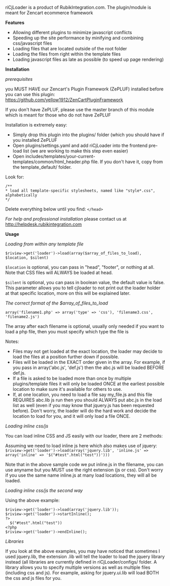 riCjLoader is a product of RubikIntegration.com. The plugin/module is meant for Zencart ecommerce framework

**Features**
- Allowing different plugins to minimize javascript conflicts
- Speeding up the site performance by minifying and combining css/javascript files
- Loading files that are located outside of the root folder
- Loading the files from right within the template files
- Loading javascript files as late as possible (to speed up page rendering)

**Installation**

*prerequisites* 

you MUST HAVE our Zencart's Plugin Framework (ZePLUF) installed before you can use this plugin:
https://github.com/yellow1912/ZenCartPluginFramework

If you don't have ZePLUF, please use the master branch of this module which is meant for those who do not have ZePLUF

Installation is extremely easy:
- Simply drop this plugin into the plugins/ folder (which you should have if you installed ZePLUF
- Open plugins/settings.yaml and add riCjLoader into the frontend pre-load list (we are working to make this step even easier)
- Open includes/templates/your-current-templates/common/html_header.php file. If you don't have it, copy from the template_default/ folder.

Look for: 

    /**
    * load all template-specific stylesheets, named like "style*.css", alphabetically
    */

Delete everything below until you find:
`</head>`

*For help and professional installation* please contact us at http://helpdesk.rubikintegration.com

**Usage**

*Loading from within any template file*

`$riview->get('loader')->load(array($array_of_files_to_load), $location, $silent)`

`$location` is optional, you can pass in "head", "footer", or nothing at all. Note that CSS files will ALWAYS be loaded at head.

`$silent` is optional, you can pass in boolean value, the default value is false. This parameter allows you to tell cjloader to not print out the loader holder at that specific location, more on this will be explained later.

*The correct format of the $array_of_files_to_load*

`array('filename1.php' => array('type' => 'css'), 'filename3.css', 'filename2.js')`

The array after each filename is optional, usually only needed if you want to load a php file, then you must specify which type the file is

Notes:
- Files may not get loaded at the exact location, the loader may decide to load the files at a position further down if possible.
- Files will be loaded in the EXACT order given in the array. For example, if you pass in array('abc.js', 'def.js') then the abc.js will be loaded BEFORE def.js.
- If a file is asked to be loaded more than once by multiple plugins/template files it will only be loaded ONCE at the earliest possible location to make sure it's available for others to use.
- If, at one location, you need to load a file say my_file.js and this file REQUIRES abc.lib js run then you should ALWAYS put abc.js in the load list as well (even if you may know that jquery.js has been requested before). Don't worry, the loader will do the hard work and decide the location to load for you, and it will only load a file ONCE.

*Loading inline css/js*

You can load inline CSS and JS easily with our loader, there are 2 methods:

Assuming we need to load inline js here which also makes use of jquery:
`$riview->get('loader')->load(array('jquery.lib', 'inline.js' => array('inline' => '$("#test".html("test"))')))`

Note that in the above sample code we put inline.js in the filename, you can use anyname but you MUST use the right extension (js or css). Don't worry if you use the same name inline.js at many load locations, they will all be loaded.

*Loading inline css/js the second way*

Using the above example:

    $riview->get('loader')->load(array('jquery.lib'));
    $riview->get('loader')->startInline();
    ?>
      $("#test".html("test"))
    <?php
    $riview->get('loader')->endInline();

*Libraries*

If you look at the above examples, you may have noticed that sometimes I used jquery.lib, the extension .lib will tell the loader to load the jquery library instead (all libraries are currently defined in riCjLoader/configs/ folder. A library allows you to specify multiple versions as well as multiple files (including css and js). For example, asking for jquery.ui.lib will load BOTH the css and js files for you.
